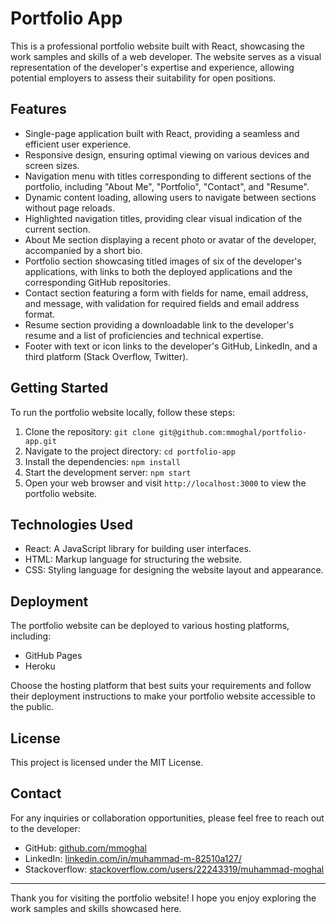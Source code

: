 # Portfolio App

This is a professional portfolio website built with React, showcasing the work samples and skills of a web developer. The website serves as a visual representation of the developer's expertise and experience, allowing potential employers to assess their suitability for open positions.

## Features

- Single-page application built with React, providing a seamless and efficient user experience.
- Responsive design, ensuring optimal viewing on various devices and screen sizes.
- Navigation menu with titles corresponding to different sections of the portfolio, including "About Me", "Portfolio", "Contact", and "Resume".
- Dynamic content loading, allowing users to navigate between sections without page reloads.
- Highlighted navigation titles, providing clear visual indication of the current section.
- About Me section displaying a recent photo or avatar of the developer, accompanied by a short bio.
- Portfolio section showcasing titled images of six of the developer's applications, with links to both the deployed applications and the corresponding GitHub repositories.
- Contact section featuring a form with fields for name, email address, and message, with validation for required fields and email address format.
- Resume section providing a downloadable link to the developer's resume and a list of proficiencies and technical expertise.
- Footer with text or icon links to the developer's GitHub, LinkedIn, and a third platform (Stack Overflow, Twitter).

## Getting Started

To run the portfolio website locally, follow these steps:

1. Clone the repository: `git clone git@github.com:mmoghal/portfolio-app.git`
2. Navigate to the project directory: `cd portfolio-app`
3. Install the dependencies: `npm install`
4. Start the development server: `npm start`
5. Open your web browser and visit `http://localhost:3000` to view the portfolio website.

## Technologies Used

- React: A JavaScript library for building user interfaces.
- HTML: Markup language for structuring the website.
- CSS: Styling language for designing the website layout and appearance.

## Deployment

The portfolio website can be deployed to various hosting platforms, including:

- GitHub Pages
- Heroku

Choose the hosting platform that best suits your requirements and follow their deployment instructions to make your portfolio website accessible to the public.

## License

This project is licensed under the MIT License. 

## Contact

For any inquiries or collaboration opportunities, please feel free to reach out to the developer:

- GitHub: [github.com/mmoghal](https://github.com/mmoghal)
- LinkedIn: [linkedin.com/in/muhammad-m-82510a127/](https://www.linkedin.com/in/muhammad-m-82510a127/)
- Stackoverflow: [stackoverflow.com/users/22243319/muhammad-moghal](https://stackoverflow.com/users/22243319/muhammad-moghal)

---

Thank you for visiting the portfolio website! I hope you enjoy exploring the work samples and skills showcased here.